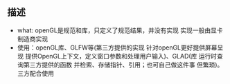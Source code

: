 
## 描述
  * what: openGL是规范和库，只定义了规范结果，并没有实现 实现一般由显卡制造商实现
  * 使用：openGL库、GLFW等(第三方提供的实现 针对openGL更好提供屏幕呈现 提供OpenGL上下文，定义窗口参数和处理用户输入)、GLAD(库 运行时查询第三方提供的函数 并检索、存储指针、引用；也可自己做这件事 但繁琐)。三方配合使用
